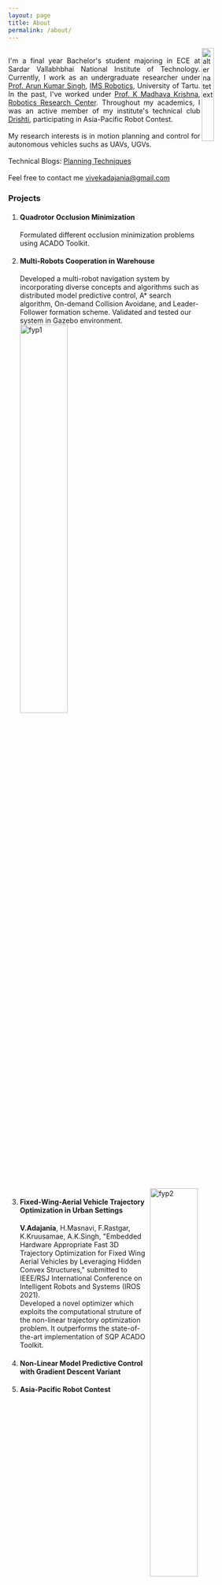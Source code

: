 ```yaml
---
layout: page
title: About
permalink: /about/
---
```

<img src="{{ site.url }}/assets/images/me.png" alt="alternatetext"  align="right" style="width:22%;height:22%;">     
<p align="justify">
  <br>
I'm a final year Bachelor's student majoring in ECE at Sardar Vallabhbhai National Institute of Technology. Currently, I work as an undergraduate researcher under <a href="https://scholar.google.co.in/citations?user=0zgDoIEAAAAJ&hl=en">Prof. Arun Kumar Singh</a>, <a href="https://ims.ut.ee/Roboticsa">IMS Robotics</a>, University of Tartu. In the past, I've worked under <a href="https://faculty.iiit.ac.in/~mkrishna/">Prof. K Madhava Krishna</a>, <a href="https://robotics.iiit.ac.in/">Robotics Research Center</a>. Throughout my academics, I was an active member of my institute's technical club <a href="https://drishti-svnit.github.io/drishti/">Drishti</a>, participating in Asia-Pacific Robot Contest. <br>  
<br>  
My research interests is in motion planning and control for autonomous vehicles suchs as UAVs, UGVs.<br>
<br>
Technical Blogs: <a href="https://dv367.github.io/thinkspace">Planning Techniques</a> <br>
<br>
Feel free to contact me <a href="mailto:vivekadajania@gmail.com">vivekadajania@gmail.com</a>
</p>	

### Projects   
<p align="justify">
<ol>
  <li><h4>Quadrotor Occlusion Minimization</h4></li>
  Formulated different occlusion minimization problems using ACADO Toolkit.<br> 
  <li><h4>Multi-Robots Cooperation in Warehouse</h4></li>
  Developed a multi-robot navigation system by incorporating diverse concepts and algorithms such as distributed model predictive control, A* search algorithm, On-demand Collision Avoidane, and Leader-Follower formation scheme. Validated and tested our system in Gazebo environment.<br>
 <img src="{{ site.url }}/assets/gifs/fyp_1.gif" alt="fyp1" style="width:45%;height:45%;">       <img src="{{ site.url }}/assets/gifs/fyp_2.gif" alt="fyp2" align="right" style="width:45%;height:45%;">
  <li><h4>Fixed-Wing-Aerial Vehicle Trajectory Optimization in Urban Settings</h4></li>
  <b>V.Adajania</b>, H.Masnavi, F.Rastgar, K.Kruusamae, A.K.Singh, "Embedded Hardware Appropriate Fast 3D Trajectory Optimization for Fixed Wing Aerial Vehicles by Leveraging Hidden Convex Structures," submitted to IEEE/RSJ International Conference on Intelligent Robots and Systems (IROS 2021).<br>
Developed a novel optimizer which exploits the computational struture of the non-linear trajectory optimization problem. It outperforms the state-of-the-art implementation of SQP ACADO Toolkit.
  <li><h4>Non-Linear Model Predictive Control with Gradient Descent Variant</h4></li>  
  <li><h4>Asia-Pacific Robot Contest</h4></li>   
</ol>
</p>
